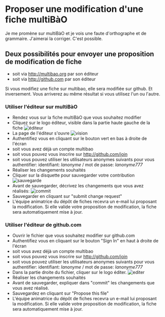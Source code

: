 # Proposer une modification d'une fiche multiBàO

Je me promène sur multiBàO et je vois une faute d'orthographe et de grammaire. J'aimerai la corriger. C'est possible.

## Deux possibilités pour envoyer une proposition de modification de fiche

* soit via http://multibao.org par son éditeur
* soit via http://github.com par son éditeur

Si vous modifiez une fiche sur multibao, elle sera modifiée sur github. Et inversement. 
Vous arriverez au même résultat si vous utilisez l'un ou l'autre.

### Utiliser l'éditeur sur multiBàO 

* Rendez vous sur la fiche multiBàO que vous souhaitez modifier
* Cliquez sur le logo éditeur, visible dans la partie haute gauche de la fiche
![éditeur](https://framapic.org/tmnZlGFmc1PC/lPMGxuPbLWre.png)
* La page de l'éditeur s'ouvre
![vision](https://framapic.org/761Pgp9D5rTf/lZIAbUohes1v.png)
* Authentifiez vous en cliquant sur le bouton vert en bas à droite de l'écran
 * soit vous avez déjà un compte multibao
 * soit vous pouvez vous inscrire sur http://github.com/join
 * soit vous pouvez utiliser les utilisateurs anonymes suivants pour vous authentifier: identifiant: *lanonyme* / mot de passe: *lanonyme777*
* Réaliser les changements souhaités
* Cliquer sur la disquette pour sauvegarder votre contribution
![sauvegarde](https://framapic.org/CywnlhlB0hTU/GMFYSDW8w3x6.png)
* Avant de sauvegarder, décrivez les changements que vous avez réalisés:
![commit](https://framapic.org/tV6vu2QpUJLe/cO2MhRgWIQQk.png)
* Sauvegarder en cliquant sur "submit change request"
* L'équipe animatrice du dépôt de fiches recevra un e-mail lui proposant la modification. Si elle valide votre proposition de modification, la fiche sera automatiquement mise à jour. 

### Utiliser l'éditeur de github.com

* Ouvrir le fichier que vous souhaitez modifier sur github.com 
* Authentifiez vous en cliquant sur le bouton "Sign In" en haut à droite de l'écran
 * soit vous avez déjà un compte multibao
 * soit vous pouvez vous inscrire sur http://github.com/join
 * soit vous pouvez utiliser les utilisateurs anonymes suivants pour vous authentifier: identifiant: *lanonyme* / mot de passe: *lanonyme777*
* Dans la partie droite du fichier, cliquer sur le logo éditer.
![editer](https://help.github.com/assets/images/help/repository/edit-file-edit-button.png)
* Réaliser les changements souhaités
* Avant de sauvegarder, expliquer dans "commit" les changements que vous avez réalisé. 
* Sauvegardez en cliquant sur "Propose this file"
* L'équipe animatrice du dépôt de fiches recevra un e-mail lui proposant la modification. Si elle valide votre proposition de modification, la fiche sera automatiquement mise à jour. 

